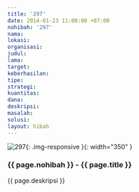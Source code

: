 ```yaml
---
title: '297'
date: 2014-01-23 11:08:00 +07:00
nohibah: '297'
nama:
lokasi:
organisasi:
judul:
lama:
target:
keberhasilan:
tipe:
strategi:
kuantitas:
dana:
deskripsi:
masalah:
solusi:
layout: hibah
---
```


![297](/static/img/hibahcms/297.png){: .img-responsive }{: width="350" }

### {{ page.nohibah }} - {{ page.title }}

{{ page.deskripsi }}
